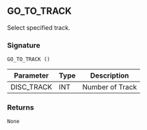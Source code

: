 ## GO\_TO\_TRACK

Select specified track.


### Signature

`GO_TO_TRACK ()`


| Parameter   | Type | Description     |
| ----------- | ---- | --------------- |
| DISC\_TRACK | INT  | Number of Track |



### Returns

`None`